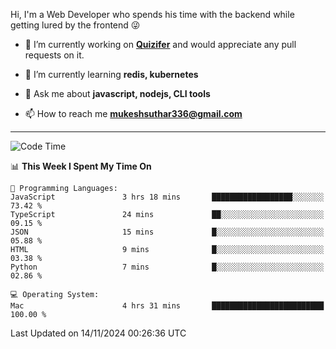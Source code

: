 Hi, I'm a Web Developer who spends his time with the backend while getting lured by the frontend 😜

- 🔭 I’m currently working on **[Quizifer](https://github.com/SutharMukesh/Quizifer/)** and would appreciate any pull requests on it.

- 🌱 I’m currently learning **redis, kubernetes**

- 💬 Ask me about **javascript, nodejs, CLI tools**

- 📫 How to reach me **mukeshsuthar336@gmail.com**

---
<!--START_SECTION:waka-->
![Code Time](http://img.shields.io/badge/Code%20Time-3%2C179%20hrs%207%20mins-blue)

📊 **This Week I Spent My Time On** 

```text
💬 Programming Languages: 
JavaScript               3 hrs 18 mins       ██████████████████░░░░░░░   73.42 % 
TypeScript               24 mins             ██░░░░░░░░░░░░░░░░░░░░░░░   09.15 % 
JSON                     15 mins             █░░░░░░░░░░░░░░░░░░░░░░░░   05.88 % 
HTML                     9 mins              █░░░░░░░░░░░░░░░░░░░░░░░░   03.38 % 
Python                   7 mins              █░░░░░░░░░░░░░░░░░░░░░░░░   02.86 % 

💻 Operating System: 
Mac                      4 hrs 31 mins       █████████████████████████   100.00 % 
```


 Last Updated on 14/11/2024 00:26:36 UTC
<!--END_SECTION:waka-->
